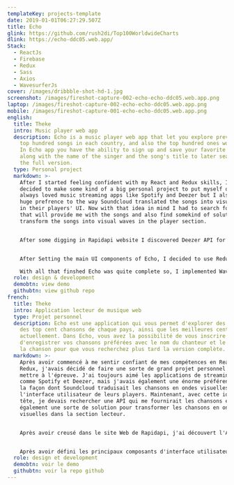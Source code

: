```yaml
---
templateKey: projects-template
date: 2019-01-01T06:27:29.507Z
title: Echo
glink: https://github.com/rush2di/Top100WorldwideCharts
dlink: https://echo-ddc05.web.app/
Stack:
  - ReactJs
  - Firebase
  - Redux
  - Sass
  - Axios
  - WavesurferJs
cover: /images/dribbble-shot-hd-1.jpg
screenshot: /images/fireshot-capture-002-echo-echo-ddc05.web.app.png
laptop: /images/fireshot-capture-002-echo-echo-ddc05.web.app.png
mobile: /images/fireshot-capture-001-echo-echo-ddc05.web.app.png
english:
  title: Theke
  intro: Music player web app
  description: Echo is a music player web app that let you explore previews of the
    top hundred songs in each country, and also the top hundred ones worldwide.
    In Echo app you have the ability to sign up and save your favorite songs
    along with the name of the singer and the song's title to later search for
    the full version.
  type: Personal project
  markdown: >-
    After I started feeling confident with my React and Redux skills, I had
    decided to make some kind of a big personal project to put myself on test. I
    always loved music streaming apps like Spotify and Deezer but I also had a
    huge prefrence to the way Soundcloud translated the songs into visual waves
    in their players' UI. Now with that idea in mind I had to search for an API
    that will provide me with the songs and also find somekind of solution to
    transform the songs into visual waves in the player section.


    After some digging in Rapidapi website I discovered Deezer API for developers, signed up for my developer account and registred my app to get my API keys secondly I went to search in Google and Github for a solution to transform the songs into visual waves, and after few minutes I discovered this amazing library called WavesurferJS. 


    After Setting the main UI components of Echo, I decided to use Redux-thunk middlewear to populate the state with the data coming from the api, and also developing the architecture of my reducers and providers wich I already designed.\

    With all that finshed Echo was quite complete so, I implemented WavesurferJs and created solutions to some rerendering problems the app had, added Firebase as a solution for my backend and deployment needs, and finnaly implemented Pose animation library to make the visuals more appealling.
  role: design & development
  demobtn: view demo
  githubtn: view github repo
french:
  title: Theke
  intro: Application lecteur de musique web
  type: Projet personnel
  description: Echo est une application qui vous permet d'explorer des extraits
    des top cent chansons de chaque pays, ainsi que les meilleures cent du monde
    actuellement. Dans Echo, vous avez la possibilité de vous inscrire et
    d'enregistrer vos chansons préférées avec le nom du chanteur et le titre de
    la chanson pour que vous recherchez plus tard la version complète.
  markdown: >-
    Après avoir commencé à me sentir confiant de mes compétences en React et
    Redux, j'avais décidé de faire une sorte de grand projet personnel pour me
    mettre à l'épreuve. J'ai toujours aimé les applications de streaming musical
    comme Spotify et Deezer, mais j'avais également une énorme préférence pour
    la façon dont Soundcloud traduisait les chansons en ondes visuelles dans
    l'interface utilisateur de leurs players. Maintenant, avec cette idée en
    tête, je devais rechercher une API qui me fournirait les chansons et trouver
    également une sorte de solution pour transformer les chansons en ondes
    visuelles dans la section lecteur.


    Après avoir creusé dans le site Web de Rapidapi, j'ai découvert l'API Deezer pour les développeurs, je me suis inscrit à mon compte développeur et j'ai enregistré mon application pour obtenir mes clés d'API. En quelques minutes plus tard, j'ai découvris cette bibliothèque étonnante appelée WavesurferJS.


    Après avoir défini les principaux composants d'interface utilisateur d'Echo, j'ai décidé d'utiliser le middleware Redux-thunk pour remplir la state avec les données provenant de l'API, et également développer l'architecture de mes reducers et providers que j'ai déjà planifié. Avec ces task finis, Echo était assez complet, j'ai donc implémenté WavesurferJs et créé des solutions à certains problèmes de rerender, j'ai également ajouté Firebase comme solution pour mes besoins de backend et de déploiement, et enfin implémenté la bibliothèque d'animation Pose pour rendre les visuels plus attrayants.
  role: design et development
  demobtn: voir le demo
  githubtn: voir la repo github
---
```

